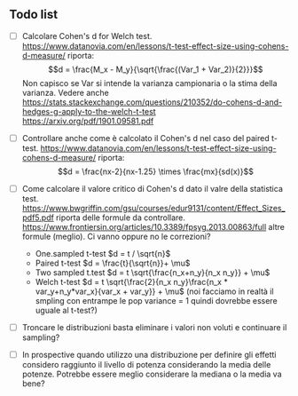 ## Todo list

- [ ] Calcolare Cohen's d for Welch test.
https://www.datanovia.com/en/lessons/t-test-effect-size-using-cohens-d-measure/ riporta:
$$d = \frac{M_x - M_y}{\sqrt{\frac{(Var_1 + Var_2)}{2}}}$$
Non capisco se Var si intende la varianza campionaria o la stima della varianza.
Vedere anche https://stats.stackexchange.com/questions/210352/do-cohens-d-and-hedges-g-apply-to-the-welch-t-test
https://arxiv.org/pdf/1901.09581.pdf

- [ ] Controllare anche come è calcolato il Cohen's d nel caso del paired t-test.
https://www.datanovia.com/en/lessons/t-test-effect-size-using-cohens-d-measure/ riporta:
$$d = \frac{nx-2}{nx-1.25} \times \frac{mx}{sd(x)}$$

- [ ] Come calcolare il valore critico di Cohen's d dato il valre della statistica test.
https://www.bwgriffin.com/gsu/courses/edur9131/content/Effect_Sizes_pdf5.pdf riporta delle formule da controllare.
https://www.frontiersin.org/articles/10.3389/fpsyg.2013.00863/full altre formule (meglio). Ci vanno oppure no le correzioni?
  - One.sampled t-test $d = t / \sqrt{n}$
  - Paired t-test $d = \frac{t}{\sqrt{n}}+ \mu$
  - Two sampled t.test $d =  t \sqrt{\frac{n_x+n_y}{n_x n_y}} + \mu$
  - Welch t-test $d =  t \sqrt{\frac{2}{n_x n_y}\frac{n_x * var_y+n_y*var_x}{var_x + var_y}} + \mu$ (noi facciamo in realtà il smpling con entrampe le pop variance = 1 quindi dovrebbe essere uguale al t-test?)
  
  
- [ ] Troncare le distribuzioni basta eliminare i valori non voluti e continuare il sampling?

- [ ] In prospective quando utilizzo una distribuzione per definire gli effetti considero raggiunto il livello di potenza considerando la media delle potenze. Potrebbe essere meglio considerare la mediana o la media va bene?





